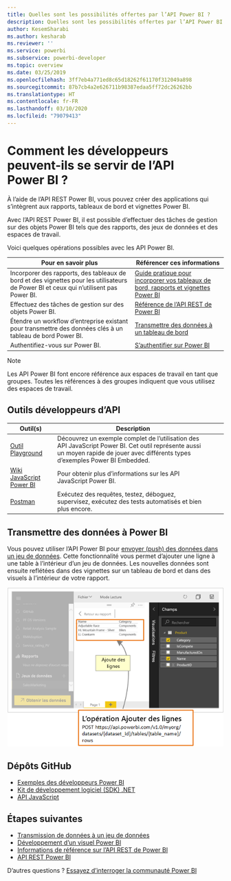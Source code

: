```yaml
---
title: Quelles sont les possibilités offertes par l’API Power BI ?
description: Quelles sont les possibilités offertes par l’API Power BI ?
author: KesemSharabi
ms.author: kesharab
ms.reviewer: ''
ms.service: powerbi
ms.subservice: powerbi-developer
ms.topic: overview
ms.date: 03/25/2019
ms.openlocfilehash: 3ff7eb4a771ed8c65d18262f61170f312049a898
ms.sourcegitcommit: 87b7cb4a2e626711b98387edaa5ff72dc26262bb
ms.translationtype: HT
ms.contentlocale: fr-FR
ms.lasthandoff: 03/10/2020
ms.locfileid: "79079413"
---
```

# <a name="what-can-developers-do-with-the-power-bi-api"></a>Comment les développeurs peuvent-ils se servir de l’API Power BI ?

À l’aide de l’API REST Power BI, vous pouvez créer des applications qui s’intègrent aux rapports, tableaux de bord et vignettes Power BI.

Avec l’API REST Power BI, il est possible d’effectuer des tâches de gestion sur des objets Power BI tels que des rapports, des jeux de données et des espaces de travail.

Voici quelques opérations possibles avec les API Power BI.

| **Pour en savoir plus** | **Référencer ces informations** |
|----------------------------------------------------------------------------------|------------------------------------------------------------------------------------|
| Incorporer des rapports, des tableaux de bord et des vignettes pour les utilisateurs de Power BI et ceux qui n’utilisent pas Power BI. | [Guide pratique pour incorporer vos tableaux de bord, rapports et vignettes Power BI](../embed-sample-for-customers.md) |
| Effectuez des tâches de gestion sur des objets Power BI. | [Référence de l’API REST de Power BI](https://docs.microsoft.com/rest/api/power-bi/) |
| Étendre un workflow d’entreprise existant pour transmettre des données clés à un tableau de bord Power BI. | [Transmettre des données à un tableau de bord ](walkthrough-push-data.md) |
| Authentifiez-vous sur Power BI. | [S’authentifier sur Power BI ](../get-azuread-access-token.md) |

> [!NOTE]
> Les API Power BI font encore référence aux espaces de travail en tant que groupes. Toutes les références à des groupes indiquent que vous utilisez des espaces de travail.

## <a name="api-developer-tools"></a>Outils développeurs d’API

| Outil(s) | Description |  |  |
|-------------------------|---------------------------------------------------------------------------------------------------------------------------------------------------|---|---|
| [Outil Playground](https://microsoft.github.io/PowerBI-JavaScript/demo) | Découvrez un exemple complet de l’utilisation des API JavaScript Power BI. Cet outil représente aussi un moyen rapide de jouer avec différents types d’exemples Power BI Embedded. |  |  |
| [Wiki JavaScript Power BI](https://github.com/Microsoft/powerbi-javascript/wiki) | Pour obtenir plus d’informations sur les API JavaScript Power BI. |  |  |
| [Postman](https://www.getpostman.com/) | Exécutez des requêtes, testez, déboguez, supervisez, exécutez des tests automatisés et bien plus encore. |

## <a name="push-data-into-power-bi"></a>Transmettre des données à Power BI

Vous pouvez utiliser l’API Power BI pour [envoyer (push) des données dans un jeu de données](walkthrough-push-data.md). Cette fonctionnalité vous permet d’ajouter une ligne à une table à l’intérieur d’un jeu de données. Les nouvelles données sont ensuite reflétées dans des vignettes sur un tableau de bord et dans des visuels à l’intérieur de votre rapport.

![Exemple de données push](media/overview-of-power-bi-rest-api/powerbi-push-data.png)

## <a name="github-repositories"></a>Dépôts GitHub

* [Exemples des développeurs Power BI](https://github.com/Microsoft/PowerBI-Developer-Samples)
* [Kit de développement logiciel (SDK) .NET](https://github.com/Microsoft/PowerBI-CSharp)
* [API JavaScript](https://github.com/Microsoft/PowerBI-JavaScript)

## <a name="next-steps"></a>Étapes suivantes

* [Transmission de données à un jeu de données](walkthrough-push-data.md)
* [Développement d’un visuel Power BI](../visuals/custom-visual-develop-tutorial.md)
* [Informations de référence sur l’API REST de Power BI](rest-api-reference.md)
* [API REST Power BI](https://docs.microsoft.com/rest/api/power-bi/)

D’autres questions ? [Essayez d’interroger la communauté Power BI](https://community.powerbi.com/)
